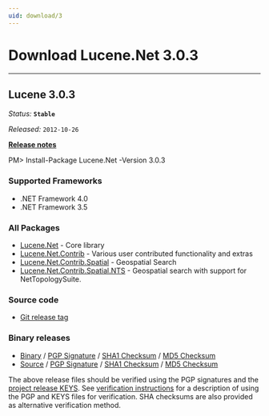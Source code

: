 ```yaml
---
uid: download/3
---
```


# Download Lucene.Net 3.0.3

---

## Lucene 3.0.3

_Status:_ **`Stable`**

_Released:_ `2012-10-26`

**[Release notes](https://cwiki.apache.org/confluence/display/LUCENENET/Lucene.Net+3.0.3)**

<div class="nuget-well" style="text-align:left;">
    PM> Install-Package Lucene.Net -Version 3.0.3
</div>

### Supported Frameworks

- .NET Framework 4.0
- .NET Framework 3.5

### All Packages

- [Lucene.Net](https://www.nuget.org/packages/Lucene.Net/3.0.3) - Core library
- [Lucene.Net.Contrib](https://www.nuget.org/packages/Lucene.Net.Contrib/3.0.3) - Various user contributed functionality and extras
- [Lucene.Net.Contrib.Spatial](https://www.nuget.org/packages/Lucene.Net.Contrib.Spatial/3.0.3) - Geospatial Search
- [Lucene.Net.Contrib.Spatial.NTS](https://www.nuget.org/packages/Lucene.Net.Contrib.Spatial.NTS/3.0.3) - Geospatial search with support for NetTopologySuite.

### Source code

- [Git release tag](https://github.com/apache/lucenenet/releases/tag/Lucene.Net_3_0_3_RC2_final)

### Binary releases

<ul>
<li><a href="https://www.apache.org/dist/lucenenet/3.0.3-RC2/Apache-Lucene.Net-3.0.3-RC2.bin.zip">Binary</a>
 / <a href="https://www.apache.org/dist/lucenenet/3.0.3-RC2/Apache-Lucene.Net-3.0.3-RC2.bin.zip.asc">PGP Signature</a>
 / <a href="https://www.apache.org/dist/lucenenet/3.0.3-RC2/Apache-Lucene.Net-3.0.3-RC2.bin.zip.sha1">SHA1 Checksum</a>
 / <a href="https://www.apache.org/dist/lucenenet/3.0.3-RC2/Apache-Lucene.Net-3.0.3-RC2.bin.zip.md5">MD5 Checksum</a> </li>
<li><a href="https://www.apache.org/dist/lucenenet/3.0.3-RC2/Apache-Lucene.Net-3.0.3-RC2.src.zip">Source</a>
 / <a href="https://www.apache.org/dist/lucenenet/3.0.3-RC2/Apache-Lucene.Net-3.0.3-RC2.src.zip.asc">PGP Signature</a>
 / <a href="https://www.apache.org/dist/lucenenet/3.0.3-RC2/Apache-Lucene.Net-3.0.3-RC2.src.zip.sha1">SHA1 Checksum</a>
 / <a href="https://www.apache.org/dist/lucenenet/3.0.3-RC2/Apache-Lucene.Net-3.0.3-RC2.src.zip.md5">MD5 Checksum</a> </li>
</ul>

The above release files should be verified using the PGP signatures and the
<a href="https://www.apache.org/dist/lucenenet/KEYS">project release KEYS</a>. See
<a href="https://www.apache.org/dyn/closer.cgi#verify">verification instructions</a> for a
description of using the PGP and KEYS files for verification. SHA checksums
are also provided as alternative verification method.
